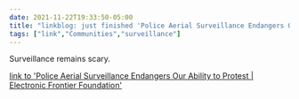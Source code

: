 ```yaml
---
date: 2021-11-22T19:33:50-05:00
title: "linkblog: just finished 'Police Aerial Surveillance Endangers Our Ability to Protest | Electronic Frontier Foundation'"
tags: ["link","Communities","surveillance"]
---
```

Surveillance remains scary.
 
[link to 'Police Aerial Surveillance Endangers Our Ability to Protest | Electronic Frontier Foundation'](https://www.eff.org/deeplinks/2021/11/police-aerial-surveillance-endangers-our-ability-protest)
